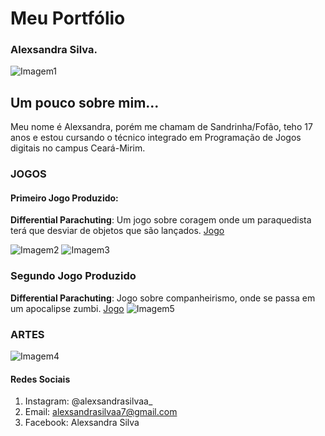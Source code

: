 # Meu Portfólio
   
### Alexsandra Silva.
![Imagem1](foto1.jpg)

## Um pouco sobre mim...
Meu nome é Alexsandra, porém me chamam de Sandrinha/Fofão, teho 17 anos e estou cursando o técnico integrado em Programação de Jogos digitais no campus Ceará-Mirim.

### JOGOS
#### Primeiro Jogo Produzido:
**Differential Parachuting**: Um jogo sobre coragem onde um paraquedista terá que desviar de objetos que são lançados.
[Jogo](https://armindaa.github.io/JogoDeParaquedismo/)

![Imagem2](b.png)
![Imagem3](a.png)

### Segundo Jogo Produzido
**Differential Parachuting**: Jogo sobre companheirismo, onde se passa em um apocalipse zumbi.
[Jogo](https://pedoronn.github.io/Survival%20Apocalype/)
![Imagem5](Zumbi.png)


### ARTES
![Imagem4](Lançaa.jpg)


#### Redes Sociais

1. Instagram: @alexsandrasilvaa_
2. Email: alexsandrasilvaa7@gmail.com
3. Facebook: Alexsandra Silva
